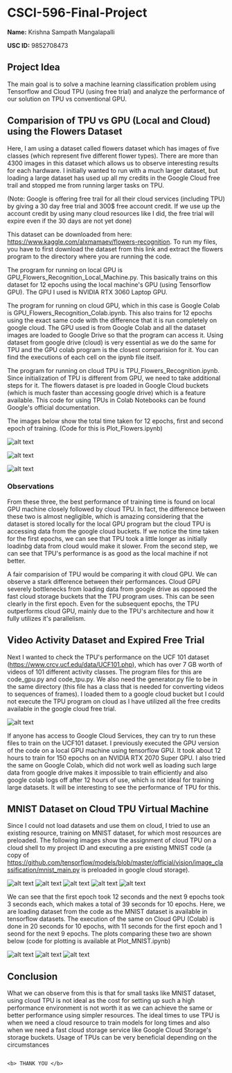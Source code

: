 # CSCI-596-Final-Project

 **Name:** Krishna Sampath Mangalapalli

 **USC ID:** 9852708473
 
 ## Project Idea
 
 The main goal is to solve a machine learning classification problem using Tensorflow and Cloud TPU (using free trial) and analyze the performance of our solution on TPU vs conventional GPU. 
 
 ## Comparision of TPU vs GPU (Local and Cloud) using the Flowers Dataset
 
 Here, I am using a dataset called flowers dataset which has images of five classes (which represent five different flower types). There are more than 4300 images in this dataset which allows us to observe interesting results for each hardware. I initially wanted to run with a much larger dataset, but loading a large dataset has used up all my credits in the Google Cloud free trail and stopped me from running larger tasks on TPU. 
 
 (Note: Google is offering free trail for all their cloud services (including TPU) by giving a 30 day free trial and 300$ free account credit. If we use up the account credit by using many cloud resources like I did, the free trial will expire even if the 30 days are not yet done)
 
 This dataset can be downloaded from here: https://www.kaggle.com/alxmamaev/flowers-recognition. To run my files, you have to first download the dataset from this link and extract the flowers program to the directory where you are running the code.
 
 The program for running on local GPU is GPU_Flowers_Recognition_Local_Machine.py. This basically trains on this dataset for 12 epochs using the local machine's GPU (using Tensorflow GPU). The GPU I used is NVIDIA RTX 3060 Laptop GPU. 
 
  The program for running on cloud GPU, which in this case is Google Colab is GPU_Flowers_Recognition_Colab.ipynb. This also trains for 12 epochs using the exact same code with the difference that it is run completely on google cloud. The GPU used is from Google Colab and all the dataset images are loaded to Google Drive so that the program can access it. Using dataset from google drive (cloud) is very essential as we do the same for TPU and the GPU colab program is the closest comparision for it. You can find the executions of each cell on the ipynb file itself.
  
  The program for running on cloud TPU is TPU_Flowers_Recognition.ipynb. Since initialization of TPU is different from GPU, we need to take additional steps for it. The flowers dataset is pre loaded in Google Cloud buckets (which is much faster than accessing google drive) which is a feature available. This code for using TPUs in Colab Notebooks can be found Google's official documentation.
  
  The images below show the total time taken for 12 epochs, first and second epoch of training. (Code for this is Plot_Flowers.ipynb)
  
  ![alt text](https://github.com/krishnasampath23/CSCI-596-Final-Project/blob/main/bar_plot_12_epochs.png?raw=true)
  
  ![alt text](https://github.com/krishnasampath23/CSCI-596-Final-Project/blob/main/bar_plot_first_epoch.png?raw=true)
  
  ![alt text](https://github.com/krishnasampath23/CSCI-596-Final-Project/blob/main/bar_plot_second_epoch.png?raw=true)
  
   ### Observations
   
   From these three, the best performance of training time is found on local GPU machine closely followed by cloud TPU. In fact, the difference between these two is almost negligible, which is amazing considering that the dataset is stored locally for the local GPU program but the cloud TPU is accessing data from the google cloud buckets. If we notice the time taken for the first epochs, we can see that TPU took a little longer as initially loadinbg data from cloud would make it slower. From the second step, we can see that TPU's performance is as good as the local machine if not better.
   
   A fair comparision of TPU would be comparing it with cloud GPU. We can observe a stark difference between their performances. Cloud GPU severely bottlenecks from loading data from google drive as opposed the fast cloud storage buckets that the TPU program uses. This can be seen clearly in the first epoch. Even for the subsequent epochs, the TPU outperforms cloud GPU, mainly due to the TPU's architecture and how it fully utilizes it's parallelism.
   
   
  ## Video Activity Dataset and Expired Free Trial
  
  Next I wanted to check the TPU's performance on the UCF 101 dataset (https://www.crcv.ucf.edu/data/UCF101.php), which has over 7 GB worth of videos of 101 different activity classes. 
  The program files for this are code_gpu.py and code_tpu.py. We also need the generator.py file to be in the same directory (this file has a class that is needed for converting videos to sequences of frames). I loaded them to a google cloud bucket but I could not execute the TPU program on cloud as I have utilized all the free credits available in the google cloud free trial. 
  
   ![alt text](https://github.com/krishnasampath23/CSCI-596-Final-Project/blob/main/Cloud_Bucket.PNG?raw=true)
   
   If anyone has access to Google Cloud Services, they can try to run these files to train on the UCF101 dataset. I previously executed the GPU version of the code on a local GPU machine using tensorflow GPU. It took about 12 hours to train for 150 epochs on an NVIDIA RTX 2070 Super GPU. I also tried the same on Google Colab, which did not work well as loading such large data from google drive makes it impossible to train efficiently and also google colab logs off after 12 hours of use, which is not ideal for training large datasets. It will be interesting to see the performance of TPU for this.

## MNIST Dataset on Cloud TPU Virtual Machine

Since I could not load datasets and use them on cloud, I tried to use an existing resource, training on MNIST dataset, for which most resources are preloaded. The following images show the assignment of cloud TPU on a cloud shell to my project ID and executing a pre existing MNIST code (a copy of https://github.com/tensorflow/models/blob/master/official/vision/image_classification/mnist_main.py is preloaded in google cloud storage). 

![alt text](https://github.com/krishnasampath23/CSCI-596-Final-Project/blob/main/mnist1.PNG?raw=true)
![alt text](https://github.com/krishnasampath23/CSCI-596-Final-Project/blob/main/mnist2.PNG?raw=true)
![alt text](https://github.com/krishnasampath23/CSCI-596-Final-Project/blob/main/mnist3.PNG?raw=true)
![alt text](https://github.com/krishnasampath23/CSCI-596-Final-Project/blob/main/mnist4.PNG?raw=true)
![alt text](https://github.com/krishnasampath23/CSCI-596-Final-Project/blob/main/mnist5.PNG?raw=true)

We can see that the first epoch took 12 seconds and the next 9 epochs took 3 seconds each, which makes a total of 39 seconds for 10 epochs. Here, we are loading dataset from the code as the MNIST dataset is available in tensorflow datasets. The execution of the same on Cloud GPU (Colab) is done in 20 seconds for 10 epochs, with 11 seconds for the first epoch and 1 seond for the next 9 epochs. The plots comparing these two are shown below (code for plotting is available at Plot_MNIST.ipynb)

![alt text](https://github.com/krishnasampath23/CSCI-596-Final-Project/blob/main/mnist_plot1.PNG?raw=true)
![alt text](https://github.com/krishnasampath23/CSCI-596-Final-Project/blob/main/mnist_plot2.PNG?raw=true)
![alt text](https://github.com/krishnasampath23/CSCI-596-Final-Project/blob/main/mnist_plot3.PNG?raw=true)

## Conclusion

What we can observe from this is that for small tasks like MNIST dataset, using cloud TPU is not ideal as the cost for setting up such a high performance environment is not worth it as we can achieve the same or better performance using simpler resources. The ideal times to use TPU is when we need a cloud resource to train models for long times and also when we need a fast cloud storage service like Google Cloud Storage's storage buckets. Usage of TPUs can be very beneficial depending on the circumstances

                                                                            <b> THANK YOU </b>

